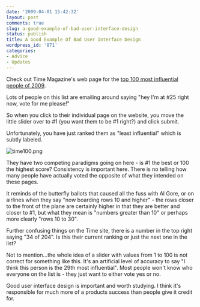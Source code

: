 ```yaml
---
date: '2009-04-01 15:42:32'
layout: post
comments: true
slug: a-good-example-of-bad-user-interface-design
status: publish
title: A Good Example Of Bad User Interface Design
wordpress_id: '871'
categories:
- Advice
- Updates
---
```


Check out Time Magazine's web page for the [top 100 most influential people of 2009](http://www.time.com/time/specials/packages/completelist/0,29569,1883644,00.html).




Lots of people on this list are emailing around saying "hey I'm at #25 right now, vote for me please!"




So when you click to their individual page on the website, you move the little slider over to #1 (you want them to be #1 right?) and click submit.




Unfortunately, you have just ranked them as "least influential" which is subtly labeled.




  

![time100.png](http://s3.amazonaws.com/oldbloguploads/2009/04/time1001.png)




They have two competing paradigms going on here - is #1 the best or 100 the highest score? Consistency is important here. There is no telling how many people have actually voted the opposite of what they intended on these pages.




It reminds of the butterfly ballots that caused all the fuss with Al Gore, or on airlines when they say "now boarding rows 10 and higher" - the rows closer to the front of the plane are certainly higher in that they are better and closer to #1, but what they mean is "numbers greater than 10" or perhaps more clearly "rows 10 to 30".




Further confusing things on the Time site, there is a number in the top right saying "34 of 204". Is this their current ranking or just the next one in the list?




Not to mention...the whole idea of a slider with values from 1 to 100 is not correct for something like this. It's an artificial level of accuracy to say "I think this person is the 29th most influential". Most people won't know who everyone on the list is - they just want to either vote yes or no.




Good user interface design is important and worth studying. I think it's responsible for much more of a products success than people give it credit for.
